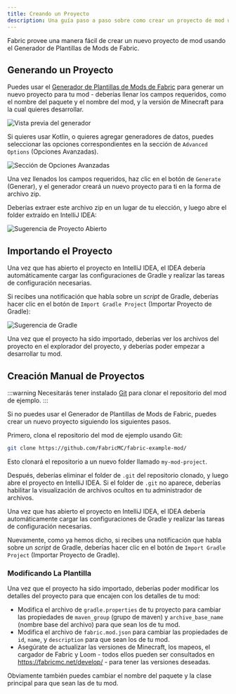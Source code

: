 ```yaml
---
title: Creando un Proyecto
description: Una guía paso a paso sobre como crear un proyecto de mod usando el generador de plantillas de mods de Fabric.
---
```


Fabric provee una manera fácil de crear un nuevo proyecto de mod usando el Generador de Plantillas de Mods de Fabric.

## Generando un Proyecto

Puedes usar el [Generador de Plantillas de Mods de Fabric](https://fabricmc.net/develop/template/) para generar un nuevo proyecto para tu mod - deberías llenar los campos requeridos, como el nombre del paquete y el nombre del mod, y la versión de Minecraft para la cual quieres desarrollar.

![Vista previa del generador](/assets/getting-started/template-generator.png)

Si quieres usar Kotlin, o quieres agregar generadores de datos, puedes seleccionar las opciones correspondientes en la sección de `Advanced Options` (Opciones Avanzadas).

![Sección de Opciones Avanzadas](/assets/getting-started/template-generator-advanced.png)

Una vez llenados los campos requeridos, haz clic en el botón de `Generate` (Generar), y el generador creará un nuevo proyecto para ti en la forma de archivo zip.

Deberías extraer este archivo zip en un lugar de tu elección, y luego abre el folder extraído en IntelliJ IDEA:

![Sugerencia de Proyecto Abierto](/assets/getting-started/open-project.png)

## Importando el Proyecto

Una vez que has abierto el proyecto en IntelliJ IDEA, el IDEA debería automáticamente cargar las configuraciones de Gradle y realizar las tareas de configuración necesarias.

Si recibes una notificación que habla sobre un _script_ de Gradle, deberías hacer clic en el botón de `Import Gradle Project` (Importar Proyecto de Gradle):

![Sugerencia de Gradle](/assets/getting-started/gradle-prompt.png)

Una vez que el proyecto ha sido importado, deberías ver los archivos del proyecto en el explorador del proyecto, y deberías poder empezar a desarrollar tu mod.

## Creación Manual de Proyectos

:::warning
Necesitarás tener instalado [Git](https://git-scm.com/) para clonar el repositorio del mod de ejemplo.
:::

Si no puedes usar el Generador de Plantillas de Mods de Fabric, puedes crear un nuevo proyecto siguiendo los siguientes pasos.

Primero, clona el repositorio del mod de ejemplo usando Git:

```sh
git clone https://github.com/FabricMC/fabric-example-mod/
```

Esto clonará el repositorio a un nuevo folder llamado `my-mod-project`.

Después, deberías eliminar el folder de `.git` del repositorio clonado, y luego abre el proyecto en IntelliJ IDEA. Si el folder de `.git` no aparece, deberías habilitar la visualización de archivos ocultos en tu administrador de archivos.

Una vez que has abierto el proyecto en IntelliJ IDEA, el IDEA debería automáticamente cargar las configuraciones de Gradle y realizar las tareas de configuración necesarias.

Nuevamente, como ya hemos dicho, si recibes una notificación que habla sobre un _script_ de Gradle, deberías hacer clic en el botón de `Import Gradle Project` (Importar Proyecto de Gradle).

### Modificando La Plantilla

Una vez que el proyecto ha sido importado, deberías poder modificar los detalles del proyecto para que encajen con los detalles de tu mod:

- Modifica el archivo de `gradle.properties` de tu proyecto para cambiar las propiedades de `maven_group` (grupo de maven) y `archive_base_name` (nombre base del archivo) para que sean los de tu mod.
- Modifica el archivo de `fabric.mod.json` para cambiar las propiedades de `id`, `name`, y `description` para que sean los de tu mod.
- Asegúrate de actualizar las versiones de Minecraft, los mapeos, el cargador de Fabric y Loom - todos ellos pueden ser consultados en <https://fabricmc.net/develop/> - para tener las versiones deseadas.

Obviamente también puedes cambiar el nombre del paquete y la clase principal para que sean las de tu mod.
